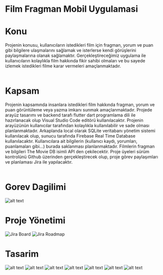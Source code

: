 # Film Fragman Mobil Uygulamasi
# Konu
Projenin konusu, kullanıcıların istedikleri film için fragman, yorum ve puan gibi bilgilere ulaşmalarını sağlamak ve isterlerse kendi görüşlerini paylaşmalarına olanak sağlamaktır. Gerçekleştireceğimiz uygulama ile kullanıcıların kolaylıkla film hakkında fikir sahibi olmaları ve bu sayede izlemek istedikleri filme karar vermeleri amaçlanmaktadır. <br>
<br>
# Kapsam
Projenin kapsamında insanlara istedikleri film hakkında fragman, yorum ve puan görüntüleme veya yazma imkanı sunmak amaçlanmaktadır. Projede arayüz tasarımı ve backend tarafı flutter dart programlama dili ile hazırlanacak olup Visual Studio Code editörü kullanılacaktır. Projenin arayüzünün kullanıcılar tarafından kolaylıkla kullanılabilir ve sade olması planlanmaktadır. Arkaplanda local olarak SQLite veritabanı yönetim sistemi kullanılacak olup, sunucu tarafında Firebase Real Time Database kullanılacaktır. Kullanıcılara ait bilgilerin (kullanıcı kaydı, yorumları, puanlamaları gibi…) burada saklanması planlanmaktadır. Filmlerin fragman ve bilgileri The Movie DB isimli API den çekilecektir. Proje üyeleri sürüm kontrolünü Github üzerinden gerçekleştirecek olup, proje görev paylaşımları ve planlaması Jira ile yapılacaktır. <br>
<br>
# Gorev Dagilimi
![alt text](design/gorevler.png) 
# Proje Yönetimi
![Jira Board](design/jira-board.png)
![Jira Roadmap](design/jira-roadmap.png)
# Tasarim
![alt text](design/giris.png) ![alt text](design/kaydol.png) 
![alt text](design/anasayfa.png) ![alt text](design/profil.png) 
![alt text](design/filmDetay.png) ![alt text](design/fragman.png) ![alt text](design/populer.png)

